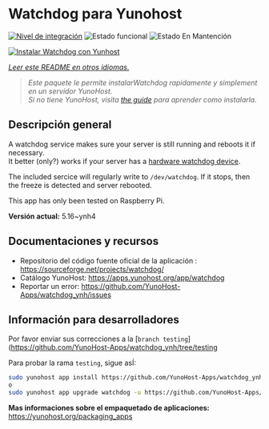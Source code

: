 <!--
Este archivo README esta generado automaticamente<https://github.com/YunoHost/apps/tree/master/tools/readme_generator>
No se debe editar a mano.
-->

# Watchdog para Yunohost

[![Nivel de integración](https://dash.yunohost.org/integration/watchdog.svg)](https://ci-apps.yunohost.org/ci/apps/watchdog/) ![Estado funcional](https://ci-apps.yunohost.org/ci/badges/watchdog.status.svg) ![Estado En Mantención](https://ci-apps.yunohost.org/ci/badges/watchdog.maintain.svg)

[![Instalar Watchdog con Yunhost](https://install-app.yunohost.org/install-with-yunohost.svg)](https://install-app.yunohost.org/?app=watchdog)

*[Leer este README en otros idiomas.](./ALL_README.md)*

> *Este paquete le permite instalarWatchdog rapidamente y simplement en un servidor YunoHost.*  
> *Si no tiene YunoHost, visita [the guide](https://yunohost.org/install) para aprender como instalarla.*

## Descripción general

A watchdog service makes sure your server is still running and reboots it if necessary.  
It better (only?) works if your server has a [hardware watchdog device](https://en.wikipedia.org/wiki/Watchdog_timer).

The included sercice will regularly write to `/dev/watchdog`. If it stops, then the freeze is detected and server rebooted.

This app has only been tested on Raspberry Pi.


**Versión actual:** 5.16~ynh4
## Documentaciones y recursos

- Repositorio del código fuente oficial de la aplicación : <https://sourceforge.net/projects/watchdog/>
- Catálogo YunoHost: <https://apps.yunohost.org/app/watchdog>
- Reportar un error: <https://github.com/YunoHost-Apps/watchdog_ynh/issues>

## Información para desarrolladores

Por favor enviar sus correcciones a la [`branch testing`](https://github.com/YunoHost-Apps/watchdog_ynh/tree/testing

Para probar la rama `testing`, sigue asÍ:

```bash
sudo yunohost app install https://github.com/YunoHost-Apps/watchdog_ynh/tree/testing --debug
o
sudo yunohost app upgrade watchdog -u https://github.com/YunoHost-Apps/watchdog_ynh/tree/testing --debug
```

**Mas informaciones sobre el empaquetado de aplicaciones:** <https://yunohost.org/packaging_apps>
